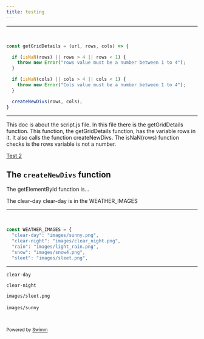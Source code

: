 ```yaml
---
title: testing
---
```

<SwmSnippet path="/scripts/script.js" line="13">

---

&nbsp;

```javascript
const getGridDetails = (url, rows, cols) => {

  if (isNaN(rows) || rows > 4 || rows < 1) {
    throw new Error("rows value must be a number between 1 to 4");
  }

  if (isNaN(cols) || cols > 4 || cols < 1) {
    throw new Error("Cols value must be a number between 1 to 4");
  }

  createNewDivs(rows, cols);
}
```

---

</SwmSnippet>

This doc is about the script.js file. In this file there is the getGridDetails function. This function, the getGridDetails function, has the variable rows in it. It also calls the function createNewDivs. The isNaN(rows) function checks is the rows variable is not a number.&nbsp;

<SwmLink doc-title="Test 2">[Test 2](/.swm/test-2.4dqcvbdd.pl.sw.md)</SwmLink>

## The <SwmToken path="/scripts/script.js" pos="23:1:1" line-data="  createNewDivs(rows, cols);">`createNewDivs`</SwmToken> function

The getElementById function is...&nbsp;

The clear-day clear-day is in the WEATHER_IMAGES&nbsp;

<SwmSnippet path="/scripts/CONSTS.js" line="1">

---

&nbsp;

```javascript
const WEATHER_IMAGES = {
  "clear-day": "images/sunny.png",
  "clear-night": "images/clear_night.png",
  "rain": "images/light_rain.png",
  "snow": "images/snow4.png",
  "sleet": "images/sleet.png",
```

---

</SwmSnippet>

<SwmToken path="/scripts/CONSTS.js" pos="2:2:4" line-data="  &quot;clear-day&quot;: &quot;images/sunny.png&quot;,">`clear-day`</SwmToken>

<SwmToken path="/scripts/CONSTS.js" pos="3:2:4" line-data="  &quot;clear-night&quot;: &quot;images/clear_night.png&quot;,">`clear-night`</SwmToken>

<SwmToken path="/scripts/CONSTS.js" pos="6:7:11" line-data="  &quot;sleet&quot;: &quot;images/sleet.png&quot;,">`images/sleet.png`</SwmToken>

<SwmToken path="/scripts/CONSTS.js" pos="2:9:11" line-data="  &quot;clear-day&quot;: &quot;images/sunny.png&quot;,">`images/sunny`</SwmToken>&nbsp;

&nbsp;

<SwmMeta version="3.0.0" repo-id="Z2l0aHViJTNBJTNBc21hcnQtbWlycm9yJTNBJTNBSWRpdFllZ2VyU3dpbW0=" repo-name="smart-mirror"><sup>Powered by [Swimm](https://staging.swimm.cloud/)</sup></SwmMeta>
